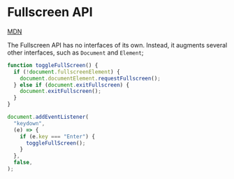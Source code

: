 # Fullscreen API

[MDN](https://developer.mozilla.org/en-US/docs/Web/API/Fullscreen_API)

The Fullscreen API has no interfaces of its own. Instead, it augments several other interfaces, such as `Document` and `Element`;

```js
function toggleFullScreen() {
  if (!document.fullscreenElement) {
    document.documentElement.requestFullscreen();
  } else if (document.exitFullscreen) {
    document.exitFullscreen();
  }
}

document.addEventListener(
  "keydown",
  (e) => {
    if (e.key === "Enter") {
      toggleFullScreen();
    }
  },
  false,
);
```
